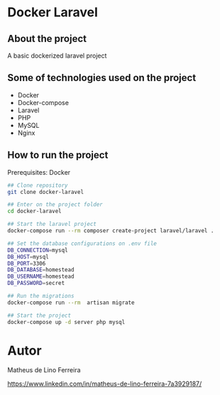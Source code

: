# Docker Laravel

## About the project

A basic dockerized laravel project

## Some of technologies used on the project

-   Docker
-   Docker-compose
-   Laravel
-   PHP
-   MySQL
-   Nginx


## How to run the project

Prerequisites: Docker

```bash
## Clone repository
git clone docker-laravel

## Enter on the project folder
cd docker-laravel

## Start the laravel project
docker-compose run --rm composer create-project laravel/laravel .

## Set the database configurations on .env file
DB_CONNECTION=mysql
DB_HOST=mysql
DB_PORT=3306
DB_DATABASE=homestead
DB_USERNAME=homestead
DB_PASSWORD=secret

## Run the migrations
docker-compose run --rm  artisan migrate

## Start the project
docker-compose up -d server php mysql

```

# Autor

Matheus de Lino Ferreira

https://www.linkedin.com/in/matheus-de-lino-ferreira-7a3929187/
